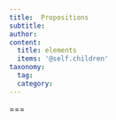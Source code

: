 ```yaml
---
title:  Propositions
subtitle: 
author:
content:
  title: elements
  items: '@self.children'
taxonomy:
  tag:
  category:
---
```




===


